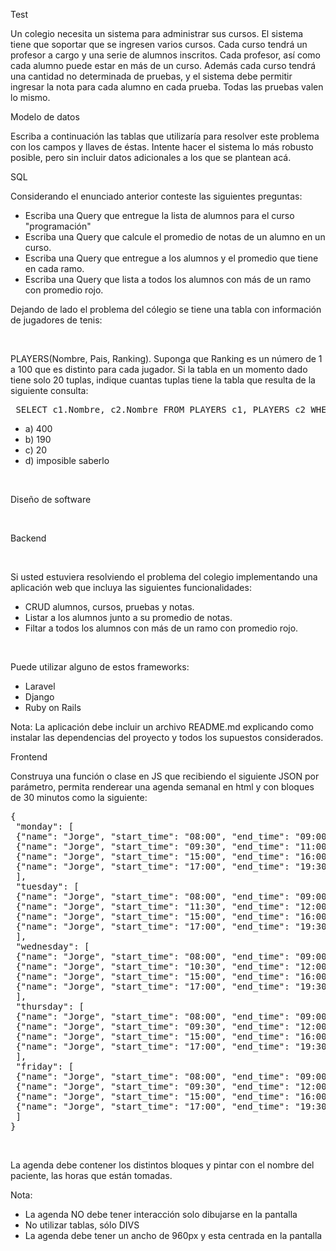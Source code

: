 <p>Test</p>
<p>Un colegio necesita un sistema para administrar sus cursos. El sistema tiene que soportar que
se ingresen varios cursos. Cada curso tendrá un profesor a cargo y una serie de alumnos
inscritos. Cada profesor, así como cada alumno puede estar en más de un curso. Además cada
curso tendrá una cantidad no determinada de pruebas, y el sistema debe permitir ingresar la
nota para cada alumno en cada prueba. Todas las pruebas valen lo mismo.</p>
<p>Modelo de datos</p>
<p>Escriba a continuación las tablas que utilizaría para resolver este problema con los campos y
llaves de éstas. Intente hacer el sistema lo más robusto posible, pero sin incluir datos
adicionales a los que se plantean acá.</p>
<p>SQL</p>
<p>Considerando el enunciado anterior conteste las siguientes preguntas:</p>
<ul>
 <li>Escriba una Query que entregue la lista de alumnos para el curso "programación"</li>
 <li>Escriba una Query que calcule el promedio de notas de un alumno en un curso.</li>
 <li>Escriba una Query que entregue a los alumnos y el promedio que tiene en cada ramo.</li>
 <li>Escriba una Query que lista a todos los alumnos con más de un ramo con promedio rojo.</li> 
</ul>

 <p>Dejando de lado el problema del cólegio se tiene una tabla con información de jugadores de tenis:</p>
 <br>
 <p>PLAYERS(Nombre, Pais, Ranking). Suponga que Ranking es un número de 1 a 100 que es distinto para cada jugador. Si la tabla en un momento dado tiene solo 20  tuplas, indique cuantas tuplas tiene la tabla que resulta de la siguiente consulta:</p>
 
 <pre> SELECT c1.Nombre, c2.Nombre FROM PLAYERS c1, PLAYERS c2 WHERE c1.Ranking > c2.Ranking</pre>

<p><Seleccione las respuestas correctas:</p>
<ul>
 <li>a) 400</li>
 <li>b) 190</li>
 <li>c) 20</li>
 <li>d) imposible saberlo</li>
 </ul>
 <br>
 <p>Diseño de software</p>
 <br>
<p>Backend<p>
 <br>
<p>Si usted estuviera resolviendo el problema del colegio implementando una aplicación web que incluya las siguientes funcionalidades:</p>
<ul>
 <li>CRUD alumnos, cursos, pruebas y notas.</li>
 <li>Listar a los alumnos junto a su promedio de notas.</li>
 <li>Filtar a todos los alumnos con más de un ramo con promedio rojo.</li>
 </ul>
 <br>
 <p>Puede utilizar alguno de estos frameworks:</p>
 <ul>
  <li>Laravel</li>
  <li>Django</li>
  <li>Ruby on Rails</li>
 </ul>
<p>Nota: La aplicación debe incluir un archivo README.md explicando como instalar las dependencias del proyecto y todos los supuestos considerados.</p>
 <p>Frontend</p>
<p>Construya una función o clase en JS que recibiendo el siguiente JSON por parámetro, permita renderear una agenda semanal en html y con bloques de 30 minutos como la siguiente:</p>
 <pre>
{
 "monday": [
 {"name": "Jorge", "start_time": "08:00", "end_time": "09:00"},
 {"name": "Jorge", "start_time": "09:30", "end_time": "11:00"},
 {"name": "Jorge", "start_time": "15:00", "end_time": "16:00"},
 {"name": "Jorge", "start_time": "17:00", "end_time": "19:30"}
 ],
 "tuesday": [
 {"name": "Jorge", "start_time": "08:00", "end_time": "09:00"},
 {"name": "Jorge", "start_time": "11:30", "end_time": "12:00"},
 {"name": "Jorge", "start_time": "15:00", "end_time": "16:00"},
 {"name": "Jorge", "start_time": "17:00", "end_time": "19:30"}
 ],
 "wednesday": [
 {"name": "Jorge", "start_time": "08:00", "end_time": "09:00"},
 {"name": "Jorge", "start_time": "10:30", "end_time": "12:00"},
 {"name": "Jorge", "start_time": "15:00", "end_time": "16:00"},
 {"name": "Jorge", "start_time": "17:00", "end_time": "19:30"}
 ],
 "thursday": [
 {"name": "Jorge", "start_time": "08:00", "end_time": "09:00"},
 {"name": "Jorge", "start_time": "09:30", "end_time": "12:00"},
 {"name": "Jorge", "start_time": "15:00", "end_time": "16:00"},
 {"name": "Jorge", "start_time": "17:00", "end_time": "19:30"}
 ],
 "friday": [
 {"name": "Jorge", "start_time": "08:00", "end_time": "09:00"},
 {"name": "Jorge", "start_time": "09:30", "end_time": "12:00"},
 {"name": "Jorge", "start_time": "15:00", "end_time": "16:00"},
 {"name": "Jorge", "start_time": "17:00", "end_time": "19:30"}
 ]
}
</pre>
 <br>
 <p>La agenda debe contener los distintos bloques y pintar con el nombre del paciente, las horas que
  están tomadas.</p>
 <p>Nota:</p>
<ul>
 <li>La agenda NO debe tener interacción solo dibujarse en la pantalla</li>
 <li>No utilizar tablas, sólo DIVS</li>
 <li>La agenda debe tener un ancho de 960px y esta centrada en la pantalla</li>
 </ul>
